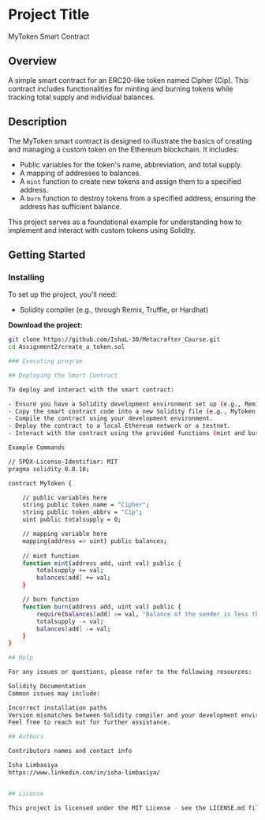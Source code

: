 # Project Title

MyToken Smart Contract

## Overview

A simple smart contract for an ERC20-like token named Cipher (Cip). This contract includes functionalities for minting and burning tokens while tracking total supply and individual balances.

## Description

The MyToken smart contract is designed to illustrate the basics of creating and managing a custom token on the Ethereum blockchain. It includes:
- Public variables for the token's name, abbreviation, and total supply.
- A mapping of addresses to balances.
- A `mint` function to create new tokens and assign them to a specified address.
- A `burn` function to destroy tokens from a specified address, ensuring the address has sufficient balance.

This project serves as a foundational example for understanding how to implement and interact with custom tokens using Solidity.

## Getting Started

### Installing

To set up the project, you'll need:
- Solidity compiler (e.g., through Remix, Truffle, or Hardhat)

**Download the project:**
```bash
git clone https://github.com/IshaL-30/Metacrafter_Course.git
cd Assignment2/create_a_token.sol

### Executing program

## Deploying the Smart Contract

To deploy and interact with the smart contract:

- Ensure you have a Solidity development environment set up (e.g., Remix, Truffle, Hardhat).
- Copy the smart contract code into a new Solidity file (e.g., MyToken.sol).
- Compile the contract using your development environment.
- Deploy the contract to a local Ethereum network or a testnet.
- Interact with the contract using the provided functions (mint and burn).

Example Commands

// SPDX-License-Identifier: MIT
pragma solidity 0.8.18;

contract MyToken {

    // public variables here
    string public token_name = "Cipher";
    string public token_abbrv = "Cip";
    uint public totalsupply = 0;

    // mapping variable here
    mapping(address => uint) public balances;
    
    // mint function
    function mint(address add, uint val) public {
        totalsupply += val;
        balances[add] += val;
    }

    // burn function
    function burn(address add, uint val) public {
        require(balances[add] >= val, "Balance of the sender is less than the amount to burn.");
        totalsupply -= val;
        balances[add] -= val;
    }
}

## Help

For any issues or questions, please refer to the following resources:

Solidity Documentation
Common issues may include:

Incorrect installation paths
Version mismatches between Solidity compiler and your development environment
Feel free to reach out for further assistance.

## Authors

Contributors names and contact info

Isha Limbasiya  
https://www.linkedin.com/in/isha-limbasiya/


## License

This project is licensed under the MIT License - see the LICENSE.md file for details.
